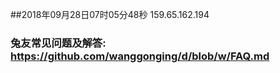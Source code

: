 ##2018年09月28日07时05分48秒 159.65.162.194
### 兔友常见问题及解答: https://github.com/wanggonging/d/blob/w/FAQ.md
